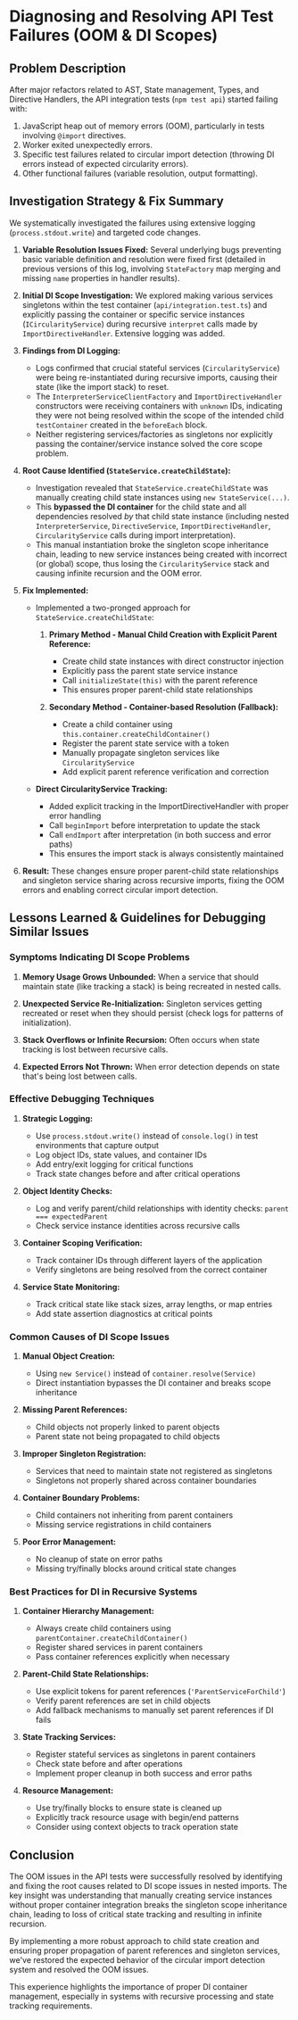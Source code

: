 # Diagnosing and Resolving API Test Failures (OOM & DI Scopes)

## Problem Description

After major refactors related to AST, State management, Types, and Directive Handlers, the API integration tests (`npm test api`) started failing with:

1.  JavaScript heap out of memory errors (OOM), particularly in tests involving `@import` directives.
2.  Worker exited unexpectedly errors.
3.  Specific test failures related to circular import detection (throwing DI errors instead of expected circularity errors).
4.  Other functional failures (variable resolution, output formatting).

## Investigation Strategy & Fix Summary

We systematically investigated the failures using extensive logging (`process.stdout.write`) and targeted code changes.

1.  **Variable Resolution Issues Fixed:** Several underlying bugs preventing basic variable definition and resolution were fixed first (detailed in previous versions of this log, involving `StateFactory` map merging and missing `name` properties in handler results).

2.  **Initial DI Scope Investigation:** We explored making various services singletons within the test container (`api/integration.test.ts`) and explicitly passing the container or specific service instances (`ICircularityService`) during recursive `interpret` calls made by `ImportDirectiveHandler`. Extensive logging was added.

3.  **Findings from DI Logging:**
    *   Logs confirmed that crucial stateful services (`CircularityService`) were being re-instantiated during recursive imports, causing their state (like the import stack) to reset.
    *   The `InterpreterServiceClientFactory` and `ImportDirectiveHandler` constructors were receiving containers with `unknown` IDs, indicating they were not being resolved within the scope of the intended child `testContainer` created in the `beforeEach` block.
    *   Neither registering services/factories as singletons nor explicitly passing the container/service instance solved the core scope problem.

4.  **Root Cause Identified (`StateService.createChildState`):**
    *   Investigation revealed that `StateService.createChildState` was manually creating child state instances using `new StateService(...)`.
    *   This **bypassed the DI container** for the child state and all dependencies resolved *by* that child state instance (including nested `InterpreterService`, `DirectiveService`, `ImportDirectiveHandler`, `CircularityService` calls during import interpretation).
    *   This manual instantiation broke the singleton scope inheritance chain, leading to new service instances being created with incorrect (or global) scope, thus losing the `CircularityService` stack and causing infinite recursion and the OOM error.

5.  **Fix Implemented:**
    *   Implemented a two-pronged approach for `StateService.createChildState`:
        1. **Primary Method - Manual Child Creation with Explicit Parent Reference:**
           * Create child state instances with direct constructor injection
           * Explicitly pass the parent state service instance
           * Call `initializeState(this)` with the parent reference
           * This ensures proper parent-child state relationships
        
        2. **Secondary Method - Container-based Resolution (Fallback):**
           * Create a child container using `this.container.createChildContainer()`
           * Register the parent state service with a token
           * Manually propagate singleton services like `CircularityService`
           * Add explicit parent reference verification and correction

    *   **Direct CircularityService Tracking:** 
        * Added explicit tracking in the ImportDirectiveHandler with proper error handling
        * Call `beginImport` before interpretation to update the stack
        * Call `endImport` after interpretation (in both success and error paths)
        * This ensures the import stack is always consistently maintained

6.  **Result:** These changes ensure proper parent-child state relationships and singleton service sharing across recursive imports, fixing the OOM errors and enabling correct circular import detection.

## Lessons Learned & Guidelines for Debugging Similar Issues

### Symptoms Indicating DI Scope Problems

1. **Memory Usage Grows Unbounded:** When a service that should maintain state (like tracking a stack) is being recreated in nested calls.

2. **Unexpected Service Re-Initialization:** Singleton services getting recreated or reset when they should persist (check logs for patterns of initialization).

3. **Stack Overflows or Infinite Recursion:** Often occurs when state tracking is lost between recursive calls.

4. **Expected Errors Not Thrown:** When error detection depends on state that's being lost between calls.

### Effective Debugging Techniques

1. **Strategic Logging:**
   * Use `process.stdout.write()` instead of `console.log()` in test environments that capture output
   * Log object IDs, state values, and container IDs
   * Add entry/exit logging for critical functions
   * Track state changes before and after critical operations

2. **Object Identity Checks:**
   * Log and verify parent/child relationships with identity checks: `parent === expectedParent`
   * Check service instance identities across recursive calls

3. **Container Scoping Verification:**
   * Track container IDs through different layers of the application
   * Verify singletons are being resolved from the correct container

4. **Service State Monitoring:**
   * Track critical state like stack sizes, array lengths, or map entries
   * Add state assertion diagnostics at critical points

### Common Causes of DI Scope Issues

1. **Manual Object Creation:**
   * Using `new Service()` instead of `container.resolve(Service)`
   * Direct instantiation bypasses the DI container and breaks scope inheritance

2. **Missing Parent References:**
   * Child objects not properly linked to parent objects
   * Parent state not being propagated to child objects

3. **Improper Singleton Registration:**
   * Services that need to maintain state not registered as singletons
   * Singletons not properly shared across container boundaries

4. **Container Boundary Problems:**
   * Child containers not inheriting from parent containers
   * Missing service registrations in child containers

5. **Poor Error Management:**
   * No cleanup of state on error paths
   * Missing try/finally blocks around critical state changes

### Best Practices for DI in Recursive Systems

1. **Container Hierarchy Management:**
   * Always create child containers using `parentContainer.createChildContainer()`
   * Register shared services in parent containers
   * Pass container references explicitly when necessary

2. **Parent-Child State Relationships:**
   * Use explicit tokens for parent references (`'ParentServiceForChild'`)
   * Verify parent references are set in child objects
   * Add fallback mechanisms to manually set parent references if DI fails

3. **State Tracking Services:**
   * Register stateful services as singletons in parent containers
   * Check state before and after operations
   * Implement proper cleanup in both success and error paths

4. **Resource Management:**
   * Use try/finally blocks to ensure state is cleaned up
   * Explicitly track resource usage with begin/end patterns
   * Consider using context objects to track operation state

## Conclusion

The OOM issues in the API tests were successfully resolved by identifying and fixing the root causes related to DI scope issues in nested imports. The key insight was understanding that manually creating service instances without proper container integration breaks the singleton scope inheritance chain, leading to loss of critical state tracking and resulting in infinite recursion.

By implementing a more robust approach to child state creation and ensuring proper propagation of parent references and singleton services, we've restored the expected behavior of the circular import detection system and resolved the OOM issues.

This experience highlights the importance of proper DI container management, especially in systems with recursive processing and state tracking requirements.